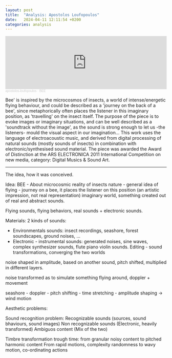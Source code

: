 ```yaml
---
layout: post
title:  "Analysis: Apostolos Loufopoulos"
date:   2024-04-11 12:11:54 +0200
categories: analysis
---
```


<iframe width="100%" height="166" scrolling="no" frameborder="no" allow="autoplay" src="https://w.soundcloud.com/player/?url=https%3A//api.soundcloud.com/tracks/15418656&color=%23ff5500&auto_play=false&hide_related=false&show_comments=true&show_user=true&show_reposts=false&show_teaser=true"></iframe><div style="font-size: 10px; color: #cccccc;line-break: anywhere;word-break: normal;overflow: hidden;white-space: nowrap;text-overflow: ellipsis; font-family: Interstate,Lucida Grande,Lucida Sans Unicode,Lucida Sans,Garuda,Verdana,Tahoma,sans-serif;font-weight: 100;"><a href="https://soundcloud.com/apostolosloufopoulos" title="apostolos-loufopoulos" target="_blank" style="color: #cccccc; text-decoration: none;">apostolos-loufopoulos</a> · <a href="https://soundcloud.com/apostolosloufopoulos/bee" title="BEE" target="_blank" style="color: #cccccc; text-decoration: none;">BEE</a></div>

Bee' is inspired by the microcosmos of insects, a world of intense/energetic flying behaviour, and could be described as a 'journey on the back of a bee', since metaphorically often places the listener in this imaginary position, as 'travelling' on the insect itself. The purpose of the piece is to evoke images or imaginary situations, and can be well described as a 'soundtrack without the image', as the sound is strong enough to let us -the listeners- mould the visual aspect in our imagination...
This work uses the language of electroacoustic music, and derived from digital processing of natural sounds (mostly sounds of insects) in combination with electronic/synthesised sound material.
The piece was awarded the Award of Distinction at the ARS ELECTRONICA 2011 International Competition on new media, category: Digital Musics & Sound Art.

---

The idea, how it was conceived.

Idea: BEE - About microcosmic reality of insects nature - general idea of flying - journey on a bee, it places the listener on this position (an artistic impression, not real representation)
imaginary world, something created out of real and abstract sounds.

Flying sounds, flying behaviors, real sounds + electronic sounds.

Materials:
2 kinds of sounds:
- Environmentals sounds: insect recordings, seashore, forest soundscapes, ground noises, ...
- Electronic - instrumental sounds: generated noises, sine waves, complex synthesizer sounds, flute piano violin sounds.
Editing - sound transformations, converging the two worlds

noise shaped in amplitude, based on another sound, pitch shifted, multiplied in different layers.

noise transformed as to simulate something flying around, doppler + movement

seashore - doppler - pitch shifting - time stretching - amplitude shaping -> wind motion

Aesthetic problems:

Sound recognition problem: Recognizable sounds (sources, sound bhaviours, sound images) 
Non recognizable sounds (Electronic, heavily transformed)
Ambiguos content (Mix of the two)

Timbre transformation trough time: from granular noisy content to pitched harmonic content
From rapid motions, complexity randomness to wavy motion, co-ordinating actions
